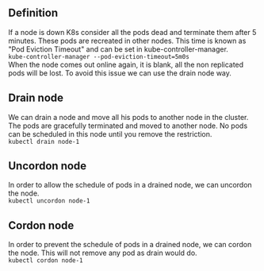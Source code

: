 ## Definition
If a node is down K8s consider all the pods dead and terminate them after 5 minutes. These pods are recreated in other nodes. This time is known as "Pod Eviction Timeout" and can be set in kube-controller-manager.  
`kube-controller-manager --pod-eviction-timeout=5m0s`  
When the node comes out online again, it is blank, all the non replicated pods will be lost. To avoid this issue we can use the drain node way.

## Drain node
We can drain a node and move all his pods to another node in the cluster. The pods are gracefully terminated and moved to another node. No pods can be scheduled in this node until you remove the restriction.  
`kubectl drain node-1`  

## Uncordon node
In order to allow the schedule of pods in a drained node, we can uncordon the node.  
`kubectl uncordon node-1`  

## Cordon node
In order to prevent the schedule of pods in a drained node, we can cordon the node. This will not remove any pod as drain would do.  
`kubectl cordon node-1`  

